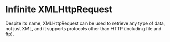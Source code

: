 # Infinite XMLHttpRequest

Despite its name, XMLHttpRequest can be used to retrieve any type of data, not just XML, and it supports protocols other than HTTP (including file and ftp).
